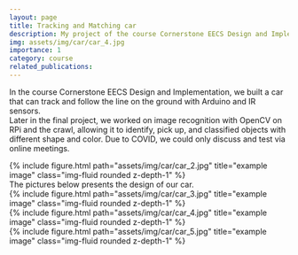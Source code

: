 ```yaml
---
layout: page
title: Tracking and Matching car
description: My project of the course Cornerstone EECS Design and Implementation.
img: assets/img/car/car_4.jpg
importance: 1
category: course
related_publications: 
---
```


In the course Cornerstone EECS Design and Implementation, we built a car that can track and follow the line on the ground with Arduino and IR sensors.  <br>
Later in the final project, we worked on image recognition with OpenCV on RPi and the crawl, allowing it to identify, pick up, and classified objects with different shape and color. Due to COVID, we could only discuss and test via online meetings. <br>
<div class="row">
    <div class="col-sm mt-3 mt-md-0">
        {% include figure.html path="assets/img/car/car_2.jpg" title="example image" class="img-fluid rounded z-depth-1" %}
    </div>
</div>
The pictures below presents the design of our car. 
<div class="row justify-content-sm-center">
    <div class="col-sm mt-3 mt-md-0">
        {% include figure.html path="assets/img/car/car_3.jpg" title="example image" class="img-fluid rounded z-depth-1" %}
    </div>
    <div class="col-sm mt-3 mt-md-0">
        {% include figure.html path="assets/img/car/car_4.jpg" title="example image" class="img-fluid rounded z-depth-1" %}
    </div>
        <div class="col-sm mt-3 mt-md-0">
        {% include figure.html path="assets/img/car/car_5.jpg" title="example image" class="img-fluid rounded z-depth-1" %}
    </div>
</div>
